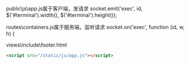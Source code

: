 

public\js\app.js属于客户端，发请求
socket.emit('exec', id, $('#terminal').width(), $('#terminal').height());

routes\containers.js属于服务端，监听请求
socket.on('exec', function (id, w, h) {

views\include\footer.html
```html
<script src="/static/js/app.js"></script>
```


